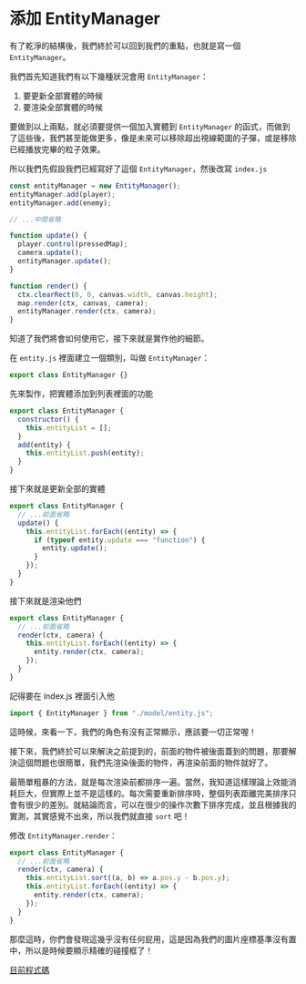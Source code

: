 # 添加 EntityManager

有了乾淨的結構後，我們終於可以回到我們的重點，也就是寫一個 `EntityManager`。

我們首先知道我們有以下幾種狀況會用 `EntityManager`：

1. 要更新全部實體的時候
2. 要渲染全部實體的時候

要做到以上兩點，就必須要提供一個加入實體到 `EntityManager` 的函式，而做到了這些後，我們甚至能做更多，像是未來可以移除超出視線範圍的子彈，或是移除已經播放完畢的粒子效果。

所以我們先假設我們已經寫好了這個 `EntityManager`，然後改寫 `index.js`

```js
const entityManager = new EntityManager();
entityManager.add(player);
entityManager.add(enemy);

// ...中間省略

function update() {
  player.control(pressedMap);
  camera.update();
  entityManager.update();
}

function render() {
  ctx.clearRect(0, 0, canvas.width, canvas.height);
  map.render(ctx, canvas, camera);
  entityManager.render(ctx, camera);
}
```

知道了我們將會如何使用它，接下來就是實作他的細節。

在 `entity.js` 裡面建立一個類別，叫做 `EntityManager`：

```js
export class EntityManager {}
```

先來製作，把實體添加到列表裡面的功能

```js
export class EntityManager {
  constructor() {
    this.entityList = [];
  }
  add(entity) {
    this.entityList.push(entity);
  }
}
```

接下來就是更新全部的實體

```js
export class EntityManager {
  // ...前面省略
  update() {
    this.entityList.forEach((entity) => {
      if (typeof entity.update === "function") {
        entity.update();
      }
    });
  }
}
```

接下來就是渲染他們

```js
export class EntityManager {
  // ...前面省略
  render(ctx, camera) {
    this.entityList.forEach((entity) => {
      entity.render(ctx, camera);
    });
  }
}
```

記得要在 index.js 裡面引入他

```js
import { EntityManager } from "./model/entity.js";
```

這時候，來看一下，我們的角色有沒有正常顯示，應該要一切正常喔！

接下來，我們終於可以來解決之前提到的，前面的物件被後面蓋到的問題，那要解決這個問題也很簡單，我們先渲染後面的物件，再渲染前面的物件就好了。

最簡單粗暴的方法，就是每次渲染前都排序一遍。當然，我知道這樣理論上效能消耗巨大，但實際上並不是這樣的。每次需要重新排序時，整個列表距離完美排序只會有很少的差別。就結論而言，可以在很少的操作次數下排序完成，並且根據我的實測，其實感覺不出來，所以我們就直接 `sort` 吧！

修改 `EntityManager.render`：

```js
export class EntityManager {
  // ...前面省略
  render(ctx, camera) {
    this.entityList.sort((a, b) => a.pos.y - b.pos.y);
    this.entityList.forEach((entity) => {
      entity.render(ctx, camera);
    });
  }
}
```

那麼這時，你們會發現這幾乎沒有任何屁用，這是因為我們的圖片座標基準沒有置中，所以是時候要顯示精確的碰撞框了！

[目前程式碼](https://github.com/coding-impact/coding-impact.github.io/blob/main/saves/entity_manager)
